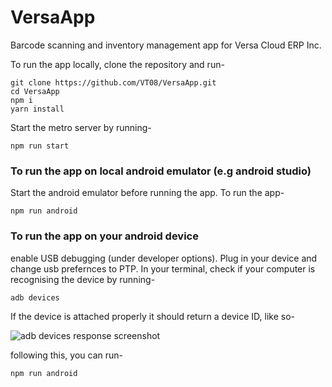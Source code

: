 # VersaApp
Barcode scanning and inventory management app for Versa Cloud ERP Inc.

To run the app locally, clone the repository and run-
```
git clone https://github.com/VT08/VersaApp.git
cd VersaApp
npm i
yarn install
```
Start the metro server by running-
``` 
npm run start
```
### To run the app on local android emulator (e.g android studio)

Start the android emulator before running the app. To run the app-
```
npm run android
```
### To run the app on your android device
 enable USB debugging (under developer options).
 Plug in your device and change usb prefernces to PTP.
In your terminal, check if your computer is recognising the device by running-
```
adb devices
```
If the device is attached properly it should return a device ID, like so-

![adb devices response screenshot](//drive.google.com/uc?export=view&id=1bZAYNuRDpbhemfvC-QKoVgg2jYSR_bbH)

following this, you can run-
```
npm run android
```
